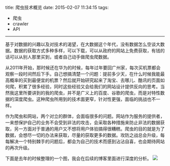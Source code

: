 title: 爬虫技术概览
date: 2015-02-07 11:34:15
tags: 
- 爬虫
- crawler
- API
---

基于对数据的兴趣以及对技术的渴望，在大数据这个年代，没有数据怎么空谈大数据。数据的获取方式多种多样，可以下载，可以从政府的网站上免费获取，有钱的话可以从别人那里买到，或者自己动手做爬虫爬数据。

从2011年开始，那时候还在华为的时候，每年过年要回广州家，每次买机票都会观察一段时间然后下手。自己想搞清楚一个问题：提前多少天，在什么时候我能最高概率的买到最便宜的机票？然后就开始研究起来了淘宝、去哪儿、酷讯的页面如何爬，积累了很多经验，同时这些经验又会给我们的网站设计提供反向的思考。当然我这里所要讲到的我的爬虫，并不是广义上的百度、谷歌的爬虫，而是对特性数据的深度爬虫。这种爬虫所用到的技术面更窄，针对性更强，面临的挑战也不一样。

作为爬虫和网站，两个对立的群体，会面临很多的问题。网站作为服务的提供者，一来想保护自己的业务不会受到非法的攻击，会采取各种措施来防止非法的数据获取，另一方面对于普通的用户又不想将用户体验搞得很糟糕。爬虫的目的就是为了数据，会想尽一切的办法来获取，尽量的获取更多的数据。攻防之战总会升级，每每解决一个特别棘手的问题后，都会为自己的技术而感到沾沾自喜，也会期待网站的再次升级。

下面是去年的时候整理的一个图，我会在后续的博客里面进行深度的分析。
![](/images/2015/02/flight-crawler.png)